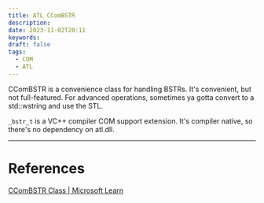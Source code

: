 ```yaml
---
title: ATL CComBSTR
description: 
date: 2023-11-02T20:11
keywords: 
draft: false
tags:
  - COM
  - ATL
---
```

CComBSTR is a convenience class for handling BSTRs.  It's convenient, but not full-featured.  For advanced operations, sometimes ya gotta convert to a std::wstring and use the STL.

`_bstr_t` is a VC++ compiler COM support extension.  It's compiler native, so there's no dependency on atl.dll.

---
# References

[CComBSTR Class | Microsoft Learn](https://learn.microsoft.com/en-us/cpp/atl/reference/ccombstr-class?view=msvc-170)

